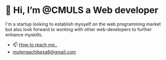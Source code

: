 

   
<h1> 👋 Hi, I’m @CMULS  a Web developer</h1>
I'm a startup looking to establish mysyelf on the web programming market but also look forward to working with other web-developers to further enhance myskills.
 
- 📫 <a href="#How to reach me..">How to reach me..</a></li>
      <li><a href="#mulengachibesa8@gmail.com">mulengachibesa8@gmail.com</a></li>
      
  
   

<!---
CMULS/CMULS is a ✨ special ✨ repository because its `README.md` (this file) appears on your GitHub profile.
You can click the Preview link to take a look at your changes
--->
